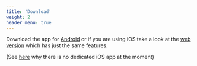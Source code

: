 ```yaml
---
title: 'Download'
weight: 2
header_menu: true
---
```

Download the app for [Android](https://ps1ttacus.de) or if you are using iOS take a look at the [web version](https://ps1ttacus.de) which has just the same features. 

(See [here](https://ps1ttacus.de) why there is no dedicated iOS app at the moment)
